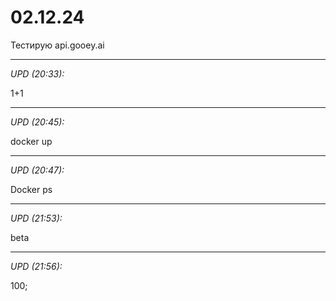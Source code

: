 # 02.12.24

Тестирую api.gooey.ai

<hr>

_UPD (20:33):_

1+1

<hr>

_UPD (20:45):_

docker up

<hr>

_UPD (20:47):_

Docker ps

<hr>

_UPD (21:53):_

beta

<hr>

_UPD (21:56):_

100;
